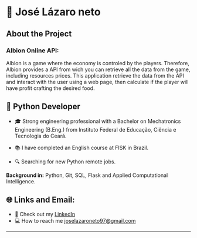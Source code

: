 # :pushpin: José Lázaro neto
 

## About the Project
### Albion Online API:

Albion is a game where the economy is controled by the players. Therefore, Albion provides a API from wich you can retrieve all the data from the game, 
including resources prices. This application retrieve the data from the API and interact with the user using a web page, then calculate if the player
will have profit crafting the desired food.

## :dart: Python Developer

 * :mortar_board: Strong engineering professional with a Bachelor on Mechatronics Engineering (B.Eng.) from Instituto Federal de Educação, Ciência e Tecnologia do Ceará.

* :books: I have completed an English course at FISK in Brazil.

* :mag: Searching for new Python remote jobs.


**Background in:** Python, Git, SQL, Flask and Applied Computational Intelligence.
 

## :globe_with_meridians: Links and Email:
* :page_with_curl: Check out my [LinkedIn](https://www.linkedin.com/in/joselazaroneto232/)
* :computer: How to reach me joselazaroneto97@gmail.com

 
---





